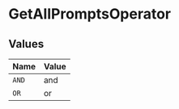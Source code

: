 # GetAllPromptsOperator


## Values

| Name  | Value |
| ----- | ----- |
| `AND` | and   |
| `OR`  | or    |